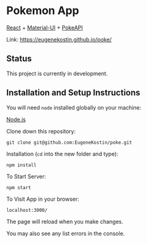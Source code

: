 # Pokemon App

[React](https://reactjs.org/) + [Material-UI](https://mui.com/) + [PokeAPI](https://pokeapi.co/)

Link: https://eugenekostin.github.io/poke/

## Status
This project is currently in development.

## Installation and Setup Instructions
You will need `node` installed globally on your machine:

[Node.js](https://nodejs.org/)

Clone down this repository:

`git clone git@github.com:EugeneKostin/poke.git`

Installation (`cd` into the new folder and type):

`npm install`

To Start Server:

`npm start`

To Visit App in your browser:

`localhost:3000/`

The page will reload when you make changes.

You may also see any list errors in the console.